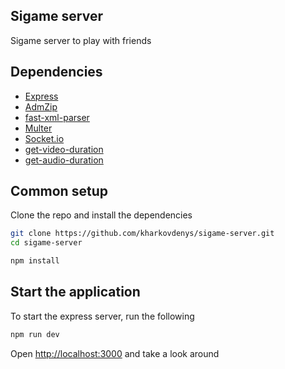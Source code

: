 ## Sigame server

Sigame server to play with friends

## Dependencies

- [Express](https://expressjs.com/)
- [AdmZip](https://github.com/cthackers/adm-zip)
- [fast-xml-parser](https://github.com/NaturalIntelligence/fast-xml-parser)
- [Multer](https://github.com/expressjs/multer)
- [Socket.io](https://socket.io/)
- [get-video-duration](https://github.com/caffco/get-video-duration)
- [get-audio-duration](https://github.com/caffco/get-audio-duration)

## Common setup

Clone the repo and install the dependencies

```bash
git clone https://github.com/kharkovdenys/sigame-server.git
cd sigame-server
```

```bash
npm install
```

## Start the application

To start the express server, run the following

```bash
npm run dev
```

Open [http://localhost:3000](http://localhost:3000) and take a look around

